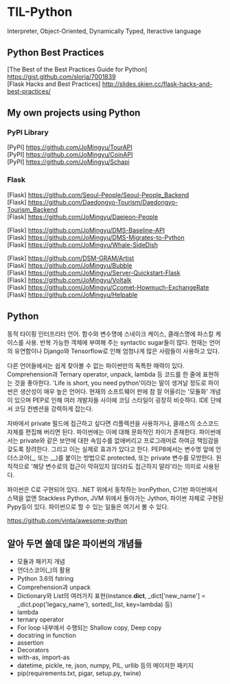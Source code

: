 # TIL-Python
Interpreter, Object-Oriented, Dynamically Typed, Iteractive language

## Python Best Practices
[The Best of the Best Practices Guide for Python] <https://gist.github.com/sloria/7001839>  
[Flask Hacks and Best Practices] <http://slides.skien.cc/flask-hacks-and-best-practices/>

## My own projects using Python
### PyPI Library
[PyPI] <https://github.com/JoMingyu/TourAPI>  
[PyPI] <https://github.com/JoMingyu/CoinAPI>  
[PyPI] <https://github.com/JoMingyu/Schapi>  

### Flask
[Flask] <https://github.com/Seoul-People/Seoul-People_Backend>  
[Flask] <https://github.com/Daedongyo-Tourism/Daedongyo-Tourism_Backend>  
[Flask] <https://github.com/JoMingyu/Daejeon-People>  

[Flask] <https://github.com/JoMingyu/DMS-Baseline-API>  
[Flask] <https://github.com/JoMingyu/DMS-Migrates-to-Python>  
[Flask] <https://github.com/JoMingyu/Whale-SideDish>  

[Flask] <https://github.com/DSM-GRAM/Artist>  
[Flask] <https://github.com/JoMingyu/Bubble>  
[Flask] <https://github.com/JoMingyu/Server-Quickstart-Flask>  
[Flask] <https://github.com/JoMingyu/Voltalk>  
[Flask] <https://github.com/JoMingyu/Ccomet-Howmuch-ExchangeRate>  
[Flask] <https://github.com/JoMingyu/Helpable>

## Python
동적 타이핑 인터프리터 언어. 함수와 변수명에 스네이크 케이스, 클래스명에 파스칼 케이스를 사용. 반복 가능한 객체에 부여해 주는 syntactic sugar들이 많다. 현재는 언어의 유연함이나 Django와 Tensorflow로 인해 엄청나게 많은 사람들이 사용하고 있다.

다른 언어들에서는 쉽게 찾아볼 수 없는 파이썬만의 독특한 매력이 있다. Comprehension과 Ternary operator, unpack, lambda 등 코드를 한 줄에 표현하는 것을 좋아한다. 'Life is short, you need python'이라는 말이 생겨날 정도로 파이썬은 생산성이 매우 높은 언어다. 현재의 소프트웨어 판에 참 잘 어울리는 '모듈화' 개념이 있으며 PEP로 인해 여러 개발자들 사이에 코딩 스타일이 굉장히 비슷하다. IDE 단에서 코딩 컨벤션을 강력하게 잡는다.

자바에서 private 필드에 접근하고 싶다면 리플렉션을 사용하거나, 클래스의 소스코드 자체를 편집해 버리면 된다. 파이썬에는 이에 대해 문화적인 차이가 존재한다. 파이썬에서는 private와 같은 보안에 대한 속임수를 없애버리고 프로그래머로 하여금 책임감을 갖도록 장려한다. 그리고 이는 실제로 효과가 있다고 한다. PEP8에서는 변수명 앞에 언더스코어(_, 또는 __)를 붙이는 방법으로 protected, 또는 private 변수를 모방한다. 원칙적으로 '해당 변수로의 접근이 막혀있지 않더라도 접근하지 말라'라는 의미로 사용된다.

파이썬은 C로 구현되어 있다. .NET 위에서 동작하는 IronPython, C기반 파이썬에서 스택을 없앤 Stackless Python, JVM 위에서 돌아가는 Jython, 파이썬 자체로 구현된 Pypy등이 있다. 파이썬으로 할 수 있는 일들은 여기서 볼 수 있다.

<https://github.com/vinta/awesome-python>

## 알아 두면 쓸데 많은 파이썬의 개념들
- 모듈과 패키지 개념
- 언더스코어(_)의 활용
- Python 3.6의 fstring
- Comprehension과 unpack
- Dictionary와 List의 여러가지 표현(instance.__dict__, _dict['new_name'] = _dict.pop('legacy_name'), sorted(_list, key=lambda) 등)
- lambda
- ternary operator
- For loop 내부에서 수행되는 Shallow copy, Deep copy
- docstring in function
- assertion
- Decorators
- with-as, import-as
- datetime, pickle, re, json, numpy, PIL, urllib 등의 메이저한 패키지
- pip(requirements.txt, pigar, setup.py, twine)
